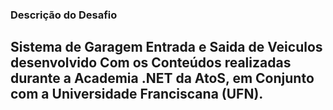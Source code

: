   ### Descrição do Desafio

Sistema de Garagem Entrada e Saida de Veiculos desenvolvido Com os Conteúdos realizadas durante a Academia .NET da AtoS, em Conjunto com a Universidade Franciscana (UFN).
----
